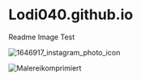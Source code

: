 # Lodi040.github.io

Readme Image Test

![1646917_instagram_photo_icon](https://user-images.githubusercontent.com/97630592/149310373-44e5afcb-50f7-4cc8-a26a-5cd7717f1782.png)

![Malereikomprimiert](https://user-images.githubusercontent.com/97630592/149310517-ef613f73-8ea6-4409-ae39-f8ccfa0b647a.JPG)

